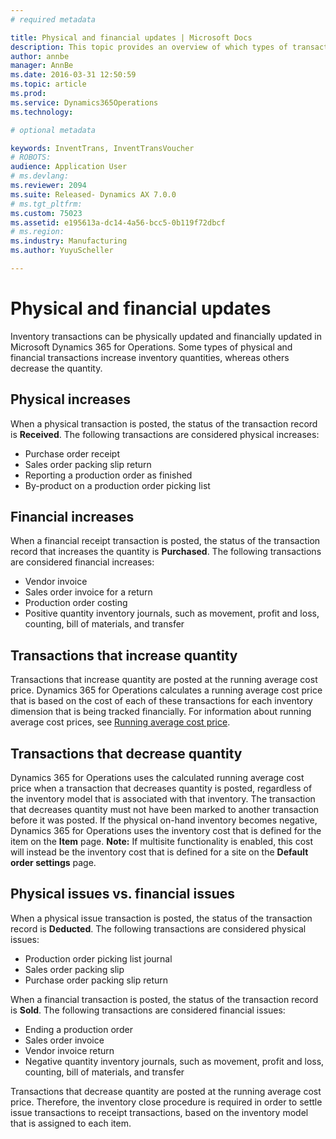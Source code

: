 ```yaml
---
# required metadata

title: Physical and financial updates | Microsoft Docs
description: This topic provides an overview of which types of transactions increase or decrease inventory quantities. 
author: annbe
manager: AnnBe
ms.date: 2016-03-31 12:50:59
ms.topic: article
ms.prod: 
ms.service: Dynamics365Operations
ms.technology: 

# optional metadata

keywords: InventTrans, InventTransVoucher
# ROBOTS: 
audience: Application User
# ms.devlang: 
ms.reviewer: 2094
ms.suite: Released- Dynamics AX 7.0.0
# ms.tgt_pltfrm: 
ms.custom: 75023
ms.assetid: e195613a-dc14-4a56-bcc5-0b119f72dbcf
# ms.region: 
ms.industry: Manufacturing
ms.author: YuyuScheller

---
```


# Physical and financial updates

Inventory transactions can be physically updated and financially updated in Microsoft Dynamics 365 for Operations. Some types of physical and financial transactions increase inventory quantities, whereas others decrease the quantity.

## Physical increases
When a physical transaction is posted, the status of the transaction record is **Received**. The following transactions are considered physical increases:

-   Purchase order receipt
-   Sales order packing slip return
-   Reporting a production order as finished
-   By-product on a production order picking list

## Financial increases
When a financial receipt transaction is posted, the status of the transaction record that increases the quantity is **Purchased**. The following transactions are considered financial increases:

-   Vendor invoice
-   Sales order invoice for a return
-   Production order costing
-   Positive quantity inventory journals, such as movement, profit and loss, counting, bill of materials, and transfer

## Transactions that increase quantity
Transactions that increase quantity are posted at the running average cost price. Dynamics 365 for Operations calculates a running average cost price that is based on the cost of each of these transactions for each inventory dimension that is being tracked financially. For information about running average cost prices, see [Running average cost price](http://ax.help.dynamics.com/en/wiki/running-average-cost-price/).

## Transactions that decrease quantity
Dynamics 365 for Operations uses the calculated running average cost price when a transaction that decreases quantity is posted, regardless of the inventory model that is associated with that inventory. The transaction that decreases quantity must not have been marked to another transaction before it was posted. If the physical on-hand inventory becomes negative, Dynamics 365 for Operations uses the inventory cost that is defined for the item on the **Item** page. **Note:** If multisite functionality is enabled, this cost will instead be the inventory cost that is defined for a site on the **Default order settings** page.

## Physical issues vs. financial issues
When a physical issue transaction is posted, the status of the transaction record is **Deducted**. The following transactions are considered physical issues:

-   Production order picking list journal
-   Sales order packing slip
-   Purchase order packing slip return

When a financial transaction is posted, the status of the transaction record is **Sold**. The following transactions are considered financial issues:

-   Ending a production order
-   Sales order invoice
-   Vendor invoice return
-   Negative quantity inventory journals, such as movement, profit and loss, counting, bill of materials, and transfer

Transactions that decrease quantity are posted at the running average cost price. Therefore, the inventory close procedure is required in order to settle issue transactions to receipt transactions, based on the inventory model that is assigned to each item.

